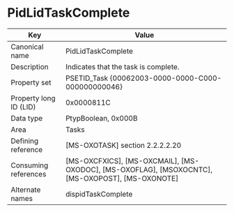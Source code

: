 # PidLidTaskComplete

| Key | Value |
|---|---|
| Canonical name | PidLidTaskComplete |
| Description | Indicates that the task is complete. |
| Property set | PSETID_Task {00062003-0000-0000-C000-000000000046} |
| Property long ID (LID) | 0x0000811C |
| Data type | PtypBoolean, 0x000B |
| Area | Tasks |
| Defining reference | [MS-OXOTASK] section 2.2.2.2.20 |
| Consuming references | [MS-OXCFXICS], [MS-OXCMAIL], [MS-OXODOC], [MS-OXOFLAG], [MSOXOCNTC], [MS-OXOPOST], [MS-OXONOTE] |
| Alternate names | dispidTaskComplete |
